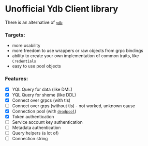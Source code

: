 # Unofficial Ydb Client library

There is an alternative of [`ydb`]

[`ydb`]: https://crates.io/crates/ydb
### Targets:

- more usability
- more freedom to use wrappers or raw objects from grpc bindings
- ability to create your own implementation of common traits, like `Credentials`
- easy to use pool objects

### Features:

- [x] YQL Query for data (like DML)
- [x] YQL Query for sheme (like DDL)
- [x] Connect over grpcs (with tls)
- [ ] Connect over grps (without tls) - not worked, unknown cause
- [x] Connection pool (with [`deadpool`])
- [x] Token authentication
- [ ] Service account key authentication
- [ ] Metadata authentication
- [ ] Query helpers (a lot of)
- [ ] Connection string 

[`deadpool`]: https://crates.io/crates/deadpool